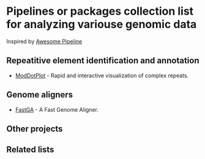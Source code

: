 Pipelines or packages collection list for analyzing variouse genomic data
================

Inspired by [Awesome Pipeline](https://github.com/pditommaso/awesome-pipeline)

<!--Genome assembly -->
<!-------------------------------->

<!--Genome curation>
<!-------------------------------->

Repeatitive element identification and annotation
--------------------------------
* [ModDotPlot](https://github.com/marbl/ModDotPlot) - Rapid and interactive visualization of complex repeats.


<!Centromeric repeats identification and annotation>
<!-------------------------------->

Genome aligners 
--------------------------------

* [FastGA](https://github.com/thegenemyers/FASTGA) - A Fast Genome Aligner.


Other projects
----------------

Related lists
--------------

